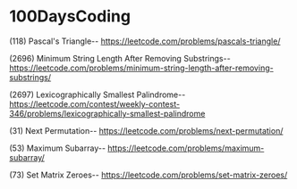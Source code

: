 # 100DaysCoding

(118) Pascal's Triangle--   https://leetcode.com/problems/pascals-triangle/

(2696) Minimum String Length After Removing Substrings--    https://leetcode.com/problems/minimum-string-length-after-removing-substrings/

(2697) Lexicographically Smallest Palindrome--    https://leetcode.com/contest/weekly-contest-346/problems/lexicographically-smallest-palindrome

(31) Next Permutation--    https://leetcode.com/problems/next-permutation/

(53) Maximum Subarray--    https://leetcode.com/problems/maximum-subarray/

(73) Set Matrix Zeroes--   https://leetcode.com/problems/set-matrix-zeroes/






